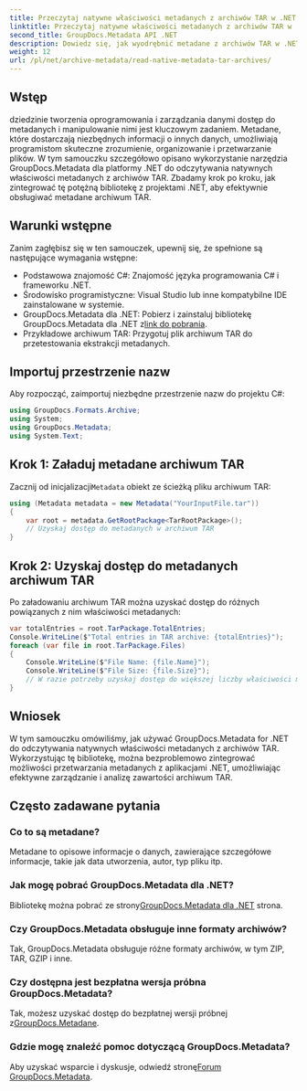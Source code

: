 ```yaml
---
title: Przeczytaj natywne właściwości metadanych z archiwów TAR w .NET
linktitle: Przeczytaj natywne właściwości metadanych z archiwów TAR w .NET
second_title: GroupDocs.Metadata API .NET
description: Dowiedz się, jak wyodrębnić metadane z archiwów TAR w .NET przy użyciu GroupDocs.Metadata. Ten samouczek przeprowadzi Cię przez proces krok po kroku.
weight: 12
url: /pl/net/archive-metadata/read-native-metadata-tar-archives/
---
```

## Wstęp
dziedzinie tworzenia oprogramowania i zarządzania danymi dostęp do metadanych i manipulowanie nimi jest kluczowym zadaniem. Metadane, które dostarczają niezbędnych informacji o innych danych, umożliwiają programistom skuteczne zrozumienie, organizowanie i przetwarzanie plików. W tym samouczku szczegółowo opisano wykorzystanie narzędzia GroupDocs.Metadata dla platformy .NET do odczytywania natywnych właściwości metadanych z archiwów TAR. Zbadamy krok po kroku, jak zintegrować tę potężną bibliotekę z projektami .NET, aby efektywnie obsługiwać metadane archiwum TAR.
## Warunki wstępne
Zanim zagłębisz się w ten samouczek, upewnij się, że spełnione są następujące wymagania wstępne:
- Podstawowa znajomość C#: Znajomość języka programowania C# i frameworku .NET.
- Środowisko programistyczne: Visual Studio lub inne kompatybilne IDE zainstalowane w systemie.
-  GroupDocs.Metadata dla .NET: Pobierz i zainstaluj bibliotekę GroupDocs.Metadata dla .NET z[link do pobrania](https://releases.groupdocs.com/metadata/net/).
- Przykładowe archiwum TAR: Przygotuj plik archiwum TAR do przetestowania ekstrakcji metadanych.

## Importuj przestrzenie nazw
Aby rozpocząć, zaimportuj niezbędne przestrzenie nazw do projektu C#:
```csharp
using GroupDocs.Formats.Archive;
using System;
using GroupDocs.Metadata;
using System.Text;
```
## Krok 1: Załaduj metadane archiwum TAR
 Zacznij od inicjalizacji`Metadata` obiekt ze ścieżką pliku archiwum TAR:
```csharp
using (Metadata metadata = new Metadata("YourInputFile.tar"))
{
    var root = metadata.GetRootPackage<TarRootPackage>();
    // Uzyskaj dostęp do metadanych w archiwum TAR
}
```
## Krok 2: Uzyskaj dostęp do metadanych archiwum TAR
Po załadowaniu archiwum TAR można uzyskać dostęp do różnych powiązanych z nim właściwości metadanych:
```csharp
var totalEntries = root.TarPackage.TotalEntries;
Console.WriteLine($"Total entries in TAR archive: {totalEntries}");
foreach (var file in root.TarPackage.Files)
{
    Console.WriteLine($"File Name: {file.Name}");
    Console.WriteLine($"File Size: {file.Size}");
    // W razie potrzeby uzyskaj dostęp do większej liczby właściwości metadanych
}
```

## Wniosek
W tym samouczku omówiliśmy, jak używać GroupDocs.Metadata for .NET do odczytywania natywnych właściwości metadanych z archiwów TAR. Wykorzystując tę bibliotekę, można bezproblemowo zintegrować możliwości przetwarzania metadanych z aplikacjami .NET, umożliwiając efektywne zarządzanie i analizę zawartości archiwum TAR.

## Często zadawane pytania
### Co to są metadane?
Metadane to opisowe informacje o danych, zawierające szczegółowe informacje, takie jak data utworzenia, autor, typ pliku itp.
### Jak mogę pobrać GroupDocs.Metadata dla .NET?
 Bibliotekę można pobrać ze strony[GroupDocs.Metadata dla .NET](https://releases.groupdocs.com/metadata/net/) strona.
### Czy GroupDocs.Metadata obsługuje inne formaty archiwów?
Tak, GroupDocs.Metadata obsługuje różne formaty archiwów, w tym ZIP, TAR, GZIP i inne.
### Czy dostępna jest bezpłatna wersja próbna GroupDocs.Metadata?
 Tak, możesz uzyskać dostęp do bezpłatnej wersji próbnej z[GroupDocs.Metadane](https://releases.groupdocs.com/).
### Gdzie mogę znaleźć pomoc dotyczącą GroupDocs.Metadata?
 Aby uzyskać wsparcie i dyskusje, odwiedź stronę[Forum GroupDocs.Metadata](https://forum.groupdocs.com/c/metadata/14).